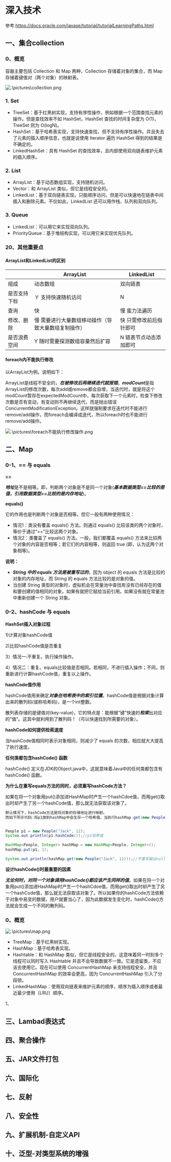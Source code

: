 # 深入技术

参考:https://docs.oracle.com/javase/tutorial/tutorialLearningPaths.html

## 一、集合collection

### 0、概览

容器主要包括 Collection 和 Map 两种，Collection 存储着对象的集合，而 Map 存储着键值对（两个对象）的映射表。

![.\pictures\collection.png](.\pictures\collection.png)

### 1. Set

- TreeSet：基于红黑树实现，支持有序性操作，例如根据一个范围查找元素的操作。但是查找效率不如 HashSet，HashSet 查找的时间复杂度为 O(1)，TreeSet 则为 O(logN)。
- HashSet：基于哈希表实现，支持快速查找，但不支持有序性操作。并且失去了元素的插入顺序信息，也就是说使用 Iterator 遍历 HashSet 得到的结果是不确定的。
- LinkedHashSet：具有 HashSet 的查找效率，且内部使用双向链表维护元素的插入顺序。

### 2. List

- ArrayList：基于动态数组实现，支持随机访问。
- Vector：和 ArrayList 类似，但它是线程安全的。
- LinkedList：基于双向链表实现，只能顺序访问，但是可以快速地在链表中间插入和删除元素。不仅如此，LinkedList 还可以用作栈、队列和双向队列。

### 3. Queue

- LinkedList：可以用它来实现双向队列。
- PriorityQueue：基于堆结构实现，可以用它来实现优先队列。



### 20、其他重要点

#### ArrayList和LinkedList的区别

|              | ArrayList                                             | LinkedList               |
| ------------ | ----------------------------------------------------- | ------------------------ |
| 组成         | 动态数组                                              | 双向链表                 |
| 是否支持下标 | Ｙ  支持快速随机访问                                  | N                        |
| 查询         | 快                                                    | 慢   蛮力法遍历          |
| 修改、删除   | 慢   需要进行大量数组移动操作（导致大量数组复制操作） | 快  只需修改前后指针即可 |
| 是否浪费空间 | Y  随时需要探测数组容量然后扩容                       | N  链表节点动态添加即可  |

####  foreach内不能执行修改

以ArrayList为例。说明如下：

ArrayList是线程不安全的，***在被修改后再继续迭代就报错***。***modCount***是指ArrayList的修改次数，每次add或remove都会自增，当迭代时，就是将这个modCount暂存在expectedModCount中，每次获取下一个元素时，检查下修改次数是否有变动，有变动则不再继续迭代，而是抛出错误ConcurrentModificationException。这样就强制要求在迭代时不能进行remove/add操作，而foreach会编译成迭代，所以foreach时也不能进行remove/add操作。

![.\pictures\foreach不能执行修改操作.png](.\pictures\foreach不能执行修改操作.png)

## 二、Map

### 0-1、== 与 equals

**==** 

***地址***是不是相等。即，判断两个对象是不是同一个对象(***基本数据类型==比较的是值，引用数据类型==比较的是内存地址***)。

**equals()** 

它的作用也是判断两个对象是否相等。但它一般有两种使用情况：

- 情况1：类没有覆盖 equals() 方法。则通过 equals() 比较该类的两个对象时，等价于通过“==”比较这两个对象。
- 情况2：类覆盖了 equals() 方法。一般，我们都覆盖 equals() 方法来比较两个对象的内容是否相等；若它们的内容相等，则返回 true (即，认为这两个对象相等)。

**说明：**

- ***String 中的 equals 方法是被重写过的***，因为 object 的 equals 方法是比较的对象的内存地址，而 String 的 equals 方法比较的是对象的值。
- 当创建 String 类型的对象时，虚拟机会在常量池中查找有没有已经存在的值和要创建的值相同的对象，如果有就把它赋给当前引用。如果没有就在常量池中重新创建一个 String 对象。 

### 0-2、hashCode 与 equals

**HashSet插入对象过程**

1)计算对象hashCode值

2)比较hashCode值是否重复

3）情况一:不重复。执行操作操作。

4）情况二：重复。equals比较值是否相同。若相同，不进行插入操作；不同，则重新进行计算hashCode值，重复以上操作。

**hashCode值作用**

hashCode值用来确定***对象在哈希表中的索引位置***。hashCode值是根据对象计算出来的散列码(或称哈希码)，是一个int整数。

散列表存储的是键值对(key-value)，它的特点是：能根据“键”快速的***检索***出对应的“值”。这其中就利用到了散列码！（可以快速找到所需要的对象）。

**hashCode如何提供检索速度**

当hashCode值相同时表示对象相同，则减少了 equals 的次数，相应就大大提高了执行速度。

**任何类都包含hashCode() 函数**

hashCode() 定义在JDK的Object.java中，这就意味着Java中的任何类都包含有hashCode() 函数。

**为什么在重写equals方法的同时，必须重写hashCode方法？**

如果在将一个对象用put()添加进HashMap时产生一个hashCdoe值，而用get()取出时却产生了另一个hashCode值，那么就无法获取该对象了。

```java
默认情况下，hashCode方法是将对象的存储地址进行映射。
而如下所示代码:将p1放到hashMap中会生存一个哈希值，当执行hashMap.get(new People("Jack", 12))时,new People("Jack", 12)的地址与People p1 = new People("Jack", 12);的地址不一致，所以由于默认hashCode将对象的地址进行映射，则存和取得哈希值不一样。所以需要重写hashCode0()方法。


People p1 = new People("Jack", 12);
System.out.println(p1.hashCode());//p1哈希值

HashMap<People, Integer> hashMap = new HashMap<People, Integer>();
hashMap.put(p1, 1);

System.out.println(hashMap.get(new People("Jack", 12)));//不重写输出null;重写输出1
```

**设计hashCode()时最重要的因素**

***无论何时，对同一个对象调用hashCode()都应该产生同样的值***。如果在将一个对象用put()添加进HashMap时产生一个hashCdoe值，而用get()取出时却产生了另一个hashCode值，那么就无法获取该对象了。所以如果你的hashCode方法依赖于对象中易变的数据，用户就要当心了，因为此数据发生变化时，hashCode()方法就会生成一个不同的散列码。

### 0、概览

![.\pictures\map.png](.\pictures\map.png)

- TreeMap：基于红黑树实现。
- HashMap：基于哈希表实现。
- Hashtable：和 HashMap 类似，但它是线程安全的，这意味着同一时刻多个线程可以同时写入 Hashtable 并且不会导致数据不一致。它是遗留类，不应该去使用它。现在可以使用 ConcurrentHashMap 来支持线程安全，并且 ConcurrentHashMap 的效率会更高，因为 ConcurrentHashMap 引入了分段锁。
- LinkedHashMap：使用双向链表来维护元素的顺序，顺序为插入顺序或者最近最少使用（LRU）顺序。

1、

## 三、Lambad表达式



## 四、聚合操作



## 五、JAR文件打包



## 六、国际化



## 七、反射



## 八、安全性







## 九、扩展机制-自定义API



## 十、泛型-对类型系统的增强





















